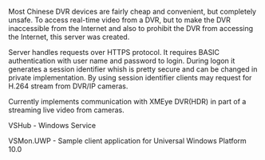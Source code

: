 Most Chinese DVR devices are fairly cheap and convenient, but completely unsafe. To access real-time video from a DVR, but to make the DVR inaccessible from the Internet and also to prohibit the DVR from accessing the Internet, this server was created. 

Server handles requests over HTTPS protocol. It requires BASIC authentication with user name and password to login. During logon it generates a session identifier whish is pretty secure and can be changed in private implementation. By using session identifier clients may request for H.264 stream from DVR/IP cameras.

Currently implements communication with XMEye DVR(HDR) in part of a streaming live video from cameras.


VSHub - Windows Service

VSMon.UWP - Sample client application for Universal Windows Platform 10.0
